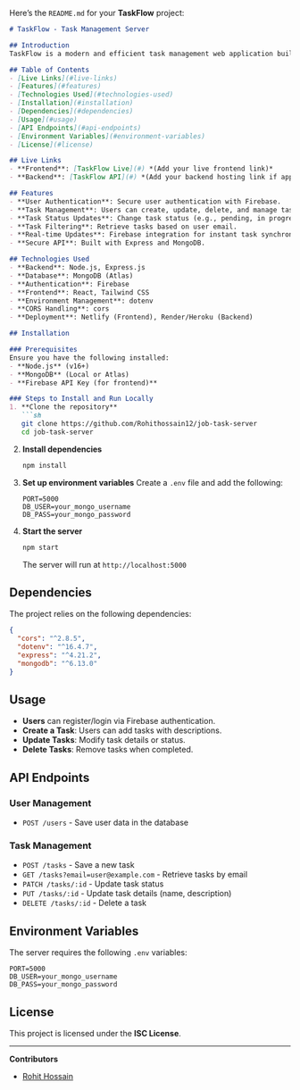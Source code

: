 Here’s the `README.md` for your **TaskFlow** project:  

```markdown
# TaskFlow - Task Management Server

## Introduction
TaskFlow is a modern and efficient task management web application built with **React**, **Firebase**, and **Tailwind CSS**. The backend server, powered by **Node.js**, **Express**, and **MongoDB**, provides secure APIs for user authentication, task management, and real-time task updates.

## Table of Contents
- [Live Links](#live-links)
- [Features](#features)
- [Technologies Used](#technologies-used)
- [Installation](#installation)
- [Dependencies](#dependencies)
- [Usage](#usage)
- [API Endpoints](#api-endpoints)
- [Environment Variables](#environment-variables)
- [License](#license)

## Live Links
- **Frontend**: [TaskFlow Live](#) *(Add your live frontend link)*
- **Backend**: [TaskFlow API](#) *(Add your backend hosting link if applicable)*

## Features
- **User Authentication**: Secure user authentication with Firebase.
- **Task Management**: Users can create, update, delete, and manage tasks.
- **Task Status Updates**: Change task status (e.g., pending, in progress, completed).
- **Task Filtering**: Retrieve tasks based on user email.
- **Real-time Updates**: Firebase integration for instant task synchronization.
- **Secure API**: Built with Express and MongoDB.

## Technologies Used
- **Backend**: Node.js, Express.js
- **Database**: MongoDB (Atlas)
- **Authentication**: Firebase
- **Frontend**: React, Tailwind CSS
- **Environment Management**: dotenv
- **CORS Handling**: cors
- **Deployment**: Netlify (Frontend), Render/Heroku (Backend)

## Installation

### Prerequisites
Ensure you have the following installed:
- **Node.js** (v16+)
- **MongoDB** (Local or Atlas)
- **Firebase API Key (for frontend)**

### Steps to Install and Run Locally
1. **Clone the repository**
   ```sh
   git clone https://github.com/Rohithossain12/job-task-server
   cd job-task-server
   ```

2. **Install dependencies**
   ```sh
   npm install
   ```

3. **Set up environment variables**
   Create a `.env` file and add the following:
   ```
   PORT=5000
   DB_USER=your_mongo_username
   DB_PASS=your_mongo_password
   ```

4. **Start the server**
   ```sh
   npm start
   ```
   The server will run at `http://localhost:5000`

## Dependencies
The project relies on the following dependencies:
```json
{
  "cors": "^2.8.5",
  "dotenv": "^16.4.7",
  "express": "^4.21.2",
  "mongodb": "^6.13.0"
}
```

## Usage
- **Users** can register/login via Firebase authentication.
- **Create a Task**: Users can add tasks with descriptions.
- **Update Tasks**: Modify task details or status.
- **Delete Tasks**: Remove tasks when completed.

## API Endpoints

### User Management
- `POST /users` - Save user data in the database

### Task Management
- `POST /tasks` - Save a new task
- `GET /tasks?email=user@example.com` - Retrieve tasks by email
- `PATCH /tasks/:id` - Update task status
- `PUT /tasks/:id` - Update task details (name, description)
- `DELETE /tasks/:id` - Delete a task

## Environment Variables
The server requires the following `.env` variables:

```plaintext
PORT=5000
DB_USER=your_mongo_username
DB_PASS=your_mongo_password
```

## License
This project is licensed under the **ISC License**.

---

**Contributors**  
- [Rohit Hossain](https://github.com/Rohithossain12)
```

